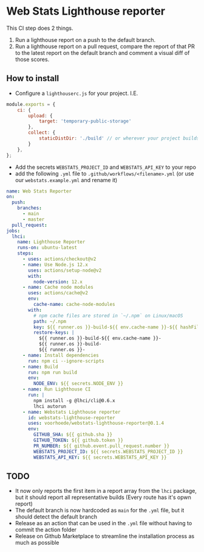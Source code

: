 # Web Stats Lighthouse reporter

This CI step does 2 things.
1. Run a lighthouse report on a push to the default branch.
2. Run a lighthouse report on a pull request, compare the report of that PR to the latest report on the default branch and comment a visual diff of those scores.

## How to install
- Configure a `lighthouserc.js` for your project. I.E.
```js
module.exports = {
    ci: {
        upload: {
            target: 'temporary-public-storage'
        },
        collect: {
            staticDistDir: './build' // or wherever your project builds to
        }
    },
};
```
- Add the secrets `WEBSTATS_PROJECT_ID` and `WEBSTATS_API_KEY` to your repo
- add the following `.yml` file to `.github/workflows/<filename>.yml` (or use our `webstats.example.yml` and rename it)
```yaml
name: Web Stats Reporter
on:
  push:
    branches:
      - main
      - master
  pull_request:
jobs:
  lhci:
    name: Lighthouse Reporter
    runs-on: ubuntu-latest
    steps:
      - uses: actions/checkout@v2
      - name: Use Node.js 12.x
        uses: actions/setup-node@v2
        with:
          node-version: 12.x
      - name: Cache node modules
        uses: actions/cache@v2
        env:
          cache-name: cache-node-modules
        with:
          # npm cache files are stored in `~/.npm` on Linux/macOS
          path: ~/.npm
          key: ${{ runner.os }}-build-${{ env.cache-name }}-${{ hashFiles('**/package-lock.json') }}
          restore-keys: |
            ${{ runner.os }}-build-${{ env.cache-name }}-
            ${{ runner.os }}-build-
            ${{ runner.os }}-
      - name: Install dependencies
        run: npm ci --ignore-scripts
      - name: Build
        run: npm run build
        env:
          NODE_ENV: ${{ secrets.NODE_ENV }}
      - name: Run Lighthouse CI
        run: |
          npm install -g @lhci/cli@0.6.x
          lhci autorun
      - name: Webstats Lighthouse reporter
        id: webstats-lighthouse-reporter
        uses: voorhoede/webstats-lighthouse-reporter@0.1.4
        env:
          GITHUB_SHA: ${{ github.sha }}
          GITHUB_TOKEN: ${{ github.token }}
          PR_NUMBER: ${{ github.event.pull_request.number }}
          WEBSTATS_PROJECT_ID: ${{ secrets.WEBSTATS_PROJECT_ID }}
          WEBSTATS_API_KEY: ${{ secrets.WEBSTATS_API_KEY }}
```
## TODO
- It now only reports the first item in a report array from the `lhci` package, but it should report all representative builds (Every route has it's opwn report)
- The default branch is now hardcoded as `main` for the `.yml` file, but it should detect the default branch
- Release as an action that can be used in the `.yml` file without having to commit the action folder
- Release on Github Marketplace to streamline the installation process as much as possible
